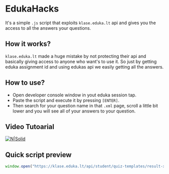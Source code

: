 # EdukaHacks
It's a simple `.js` script that exploits `klase.eduka.lt` api
and gives you the access to all the answers your questions.

## How it works?
`klase.eduka.lt` made a huge mistake by not protecting their 
api and basically giving access to anyone who want's to use it.
So just by getting eduka assignment id and using edukas api
we easily getting all the answers. 

## How to use?
- Open developer console window in yout eduka session tap.
- Paste the script and execute it by pressing `[ENTER]`.
- Then search for your question name in that `.xml` page, scroll a little bit lower and you will see all of your answers to your question.

## Video Tutoarial
[![N|Solid](https://external-content.duckduckgo.com/iu/?u=http%3A%2F%2Fwww.alchemysoftware.com%2Fimages%2Fyoutube_play_small.png&f=1&nofb=1)](https://youtu.be/ge3s9L1Dj8M)

## Quick script preview
~~~js
window.open("https://klase.eduka.lt/api/student/quiz-templates/result-xml/"+(window.location.pathname).slice(30, 38)+"/perziura")
~~~
